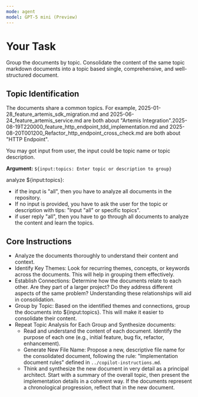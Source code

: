 ```yaml
---
mode: agent
model: GPT-5 mini (Preview)
---
```

# Your Task
Group the documents by topic. Consolidate the content of the same topic markdown documents into a topic based single, comprehensive, and well-structured document.

## Topic Identification
The documents share a common topics. For example, 2025-01-28_feature_artemis_sdk_migration.md and 2025-06-24_feature_artemis_service.md are both about "Artemis Integration".2025-08-19T220000_feature_http_endpoint_tdd_implementation.md and 2025-08-20T001200_Refactor_http_endpoint_cross_check.md are both about "HTTP Endpoint".

You may got input from user, the input could be topic name or topic description.

**Argument:** `${input:topics: Enter topic or description to group}`

analyze ${input:topics}:
- if the input is "all", then you have to analyze all documents in the repository.
- If no input is provided, you have to ask the user for the topic or description with tips: "Input \"all\" or specific topics".
- if user reply "all", then you have to go through all documents to analyze the content and learn the topics.

## Core Instructions

- Analyze the documents thoroughly to understand their content and context.
- Identify Key Themes: Look for recurring themes, concepts, or keywords across the documents. This will help in grouping them effectively.
- Establish Connections: Determine how the documents relate to each other. Are they part of a larger project? Do they address different aspects of the same problem? Understanding these relationships will aid in consolidation.
- Group by Topic: Based on the identified themes and connections, group the documents into ${input:topics}. This will make it easier to consolidate their content.
- Repeat Topic Analysis for Each Group and Synthesize documents:
    - Read and understand the content of each document. Identify the purpose of each one (e.g., initial feature, bug fix, refactor, enhancement).
    - Generate New File Name: Propose a new, descriptive file name for the consolidated document, following the rule: "Implementation document rules" defined in `../copilot-instructions.md`.
    - Think and synthesize the new document in very detail as a principal architect. Start with a summary of the overall topic, then present the implementation details in a coherent way. If the documents represent a chronological progression, reflect that in the new document.